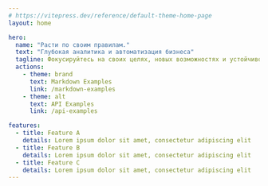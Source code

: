```yaml
---
# https://vitepress.dev/reference/default-theme-home-page
layout: home

hero:
  name: "Расти по своим правилам."
  text: "Глубокая аналитика и автоматизация бизнеса"
  tagline: Фокусируйтесь на своих целях, новых возможностях и устойчивом росте без стресса и контроля
  actions:
    - theme: brand
      text: Markdown Examples
      link: /markdown-examples
    - theme: alt
      text: API Examples
      link: /api-examples

features:
  - title: Feature A
    details: Lorem ipsum dolor sit amet, consectetur adipiscing elit
  - title: Feature B
    details: Lorem ipsum dolor sit amet, consectetur adipiscing elit
  - title: Feature C
    details: Lorem ipsum dolor sit amet, consectetur adipiscing elit
---
```


